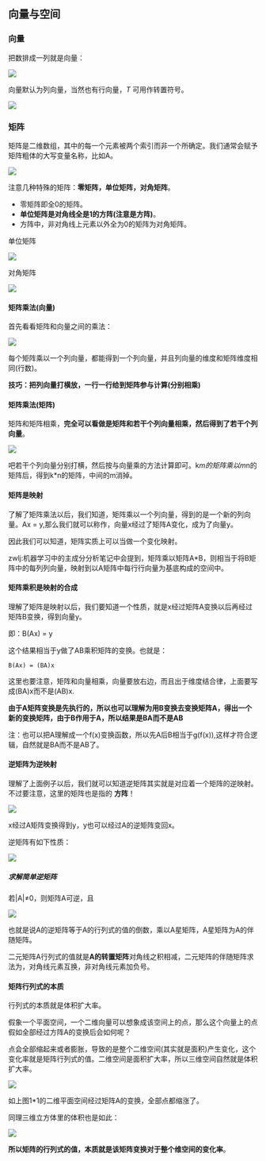 ## 向量与空间

### 向量
把数排成一列就是向量：

![](image/vec0.jpg)

向量默认为列向量，当然也有行向量，*T* 可用作转置符号。

![](image/vec1.jpg)

### 矩阵

矩阵是二维数组，其中的每一个元素被两个索引而非一个所确定。我们通常会赋予矩阵粗体的大写变量名称，比如A。

![](image/vec2.jpg)

注意几种特殊的矩阵：**零矩阵，单位矩阵，对角矩阵**。

 - 零矩阵即全0的矩阵。
 - **单位矩阵是对角线全是1的方阵(注意是方阵)**。
 - 方阵中，非对角线上元素以外全为0的矩阵为对角矩阵。

单位矩阵

![](image/vec5.jpg)

对角矩阵

![](image/vec6.jpg)



#### 矩阵乘法(向量)
首先看看矩阵和向量之间的乘法：

![](image/vec3.jpg)

每个矩阵乘以一个列向量，都能得到一个列向量，并且列向量的维度和矩阵维度相同(行数)。

**技巧：把列向量打横放，一行一行给到矩阵参与计算(分别相乘)**

#### 矩阵乘法(矩阵)

矩阵和矩阵相乘，**完全可以看做是矩阵和若干个列向量相乘，然后得到了若干个列向量**。

![](image/vec4.jpg)

吧若干个列向量分别打横，然后按与向量乘的方法计算即可。k*m的矩阵乘以m*n的矩阵后，得到k*n的矩阵，中间的m消掉。

#### 矩阵是映射
了解了矩阵乘法以后，我们知道，矩阵乘以一个列向量，得到的是一个新的列向量。Ax = y,那么我们就可以称作，向量x经过了矩阵A变化，成为了向量y。

因此我们可以知道，矩阵实质上可以当做一个变化映射。

zwlj:机器学习中的主成分分析笔记中会提到，矩阵乘以矩阵A\*B，则相当于将B矩阵中的每列列向量，映射到以A矩阵中每行行向量为基底构成的空间中。

#### 矩阵乘积是映射的合成

理解了矩阵是映射以后，我们要知道一个性质，就是x经过矩阵A变换以后再经过矩阵B变换，得到向量y。

即：B(Ax) = y

这个结果相当于y做了AB乘积矩阵的变换。也就是：

`B(Ax) = (BA)x`

这里也要注意，矩阵和向量相乘，向量要放右边，而且出于维度结合律，上面要写成(BA)x而不是(AB)x.

**由于A矩阵变换是先执行的，所以也可以理解为用B变换去变换矩阵A，得出一个新的变换矩阵，由于B作用于A，所以结果是BA而不是AB**

注：也可以把A理解成一个f(x)变换函数，所以先A后B相当于g(f(x)),这样才符合逻辑，自然就是BA而不是AB了。

#### 逆矩阵为逆映射
理解了上面例子以后，我们就可以知道逆矩阵其实就是对应着一个矩阵的逆映射。不过要注意，这里的矩阵也是指的 **方阵**！

![](image/vec7.jpg)

x经过A矩阵变换得到y，y也可以经过A的逆矩阵变回x。

逆矩阵有如下性质：

![](image/vec8.jpg)


##### 求解简单逆矩阵
若|A|≠0，则矩阵A可逆，且

![](image/vec42.jpg)

也就是说A的逆矩阵等于A的行列式的值的倒数，乘以A星矩阵，A星矩阵为A的伴随矩阵。

二元矩阵A行列式的值就是**A的转置矩阵**对角线之积相减，二元矩阵的伴随矩阵求法为，对角线元素互换，非对角线元素加负号。

#### 矩阵行列式的本质
行列式的本质就是体积扩大率。

假象一个平面空间，一个二维向量可以想象成该空间上的点，那么这个向量上的点假如全部经过方阵A的变换后会如何呢？

点会全部缩起来或者膨胀，导致的是整个二维空间(其实就是面积)产生变化，这个变化率就是矩阵行列式的值。二维空间是面积扩大率，所以三维空间自然就是体积扩大率。

![](image/vec9.jpg)

如上图1*1的二维平面空间经过矩阵A的变换，全部点都缩涨了。

同理三维立方体里的体积也是如此：

![](image/vec10.jpg)

**所以矩阵的行列式的值，本质就是该矩阵变换对于整个维空间的变化率**。
